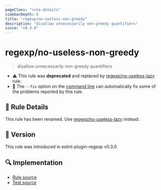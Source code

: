 ```yaml
---
pageClass: "rule-details"
sidebarDepth: 0
title: "regexp/no-useless-non-greedy"
description: "disallow unnecessarily non-greedy quantifiers"
since: "v0.3.0"
---
```

# regexp/no-useless-non-greedy

> disallow unnecessarily non-greedy quantifiers

- :warning: This rule was **deprecated** and replaced by [regexp/no-useless-lazy](no-useless-lazy.md) rule.
- :wrench: The `--fix` option on the [command line](https://eslint.org/docs/user-guide/command-line-interface#fixing-problems) can automatically fix some of the problems reported by this rule.

## :book: Rule Details

This rule has been renamed. Use [regexp/no-useless-lazy] instead.

[regexp/no-useless-lazy]: no-useless-lazy.md

## :rocket: Version

This rule was introduced in eslint-plugin-regexp v0.3.0

## :mag: Implementation

- [Rule source](https://github.com/ota-meshi/eslint-plugin-regexp/blob/master/lib/rules/no-useless-non-greedy.ts)
- [Test source](https://github.com/ota-meshi/eslint-plugin-regexp/blob/master/tests/lib/rules/no-useless-non-greedy.ts)
